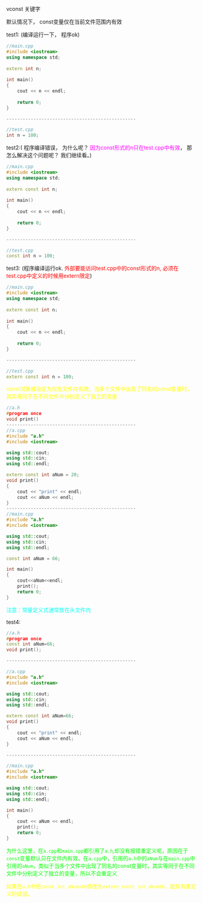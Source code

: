 vconst 关键字

默认情况下， const变量仅在当前文件范围内有效

test1: (编译运行一下， 程序ok)
```C++
//main.cpp
#include <iostream>  
using namespace std;  
  
extern int n;  
  
int main()  
{  
    cout << n << endl;  
  
    return 0;  
}  

------------------------------------------------

//test.cpp
int n = 100;
``` 

test2:( 程序编译错误， 为什么呢？ <font color=ff00ff>因为const形式的n只在test.cpp中有效</font>， 那怎么解决这个问题呢？ 我们继续看。)
```C++
//main.cpp
#include <iostream>  
using namespace std;  
  
extern const int n;  
  
int main()  
{  
    cout << n << endl;  
  
    return 0;  
}  

------------------------------------------------

//test.cpp
const int n = 100;
``` 

test3: (程序编译运行ok.  <font color=ff0000>外部要能访问test.cpp中的const形式的n, 必须在test.cpp中定义的时候用extern限定</font>)
```C++
//main.cpp
#include <iostream>  
using namespace std;  
  
extern const int n;  
  
int main()  
{  
    cout << n << endl;  
  
    return 0;  
}

------------------------------------------------

//test.cpp
extern const int n = 100;
``` 

<font color=ffff00>const对象被设定为仅在文件内有效。当多个文件中出现了同名的const变量时，其实等同于在不同文件中分别定义了独立的变量</font>

```C++
//a.h
#program once
void print()
------------------------------------------------
//a.cpp
#include "a.h"
#include <iostream>

using std::cout;
using std::cin;
using std::endl;

extern const int aNum = 20;
void print()
{
	cout << "print" << endl;
	cout << aNum << endl;
}
------------------------------------------------
//main.cpp
#include "a.h"
#include <iostream>

using std::cout;
using std::cin;
using std::endl;

const int aNum = 66;

int main()
{
    cout<<aNum<<endl;
    print();
    return 0;
}

```

<font color=00fff0>注意：常量定义式通常放在头文件内</font>

test4:
```C++
//a.h
#program once
const int aNum=66;
void print();

------------------------------------------------

//a.cpp
#include "a.h"
#include <iostream>

using std::cout;
using std::cin;
using std::endl;

extern const int aNum=66;
void print()
{
	cout << "print" << endl;
	cout << aNum << endl;
}

------------------------------------------------

//main.cpp
#include "a.h" 
#include <iostream>

using std::cout;
using std::cin;
using std::endl;

int main()
{
    cout << aNum << endl;
    print();
    return 0;
}

```

<font color=00ff00>为什么这里，在`a.cpp`和`main.cpp`都引用了`a.h`,却没有报错重定义呢，原因在于`const`变量默认只在文件内有效，在`a.cpp`中，引用的`a.h`中的`aNum`与在`main.cpp`中引用的`aNum`，类似于当多个文件中出现了同名的const变量时，其实等同于在不同文件中分别定义了独立的变量，所以不会重定义</font>  

<font color=ffff00>如果在`a.h`中把`const int aNum=66`修改为`extern const int aNum66`，就有有重定义的错误。
